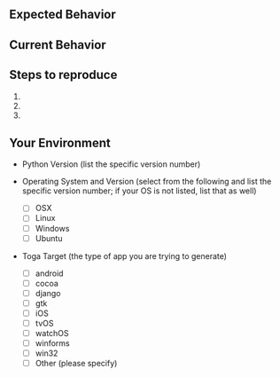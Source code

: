 ## Expected Behavior
<!--- If you're describing a bug, tell us what you expect to happen. -->
<!--- If you're requesting a new feature, tell us why you'd like this feature. -->


## Current Behavior
<!--- If you're describing a bug, what currently happens? -->

## Steps to reproduce
<!--- Provide a set of steps describing how to reproduce this bug. If you have a live example, provide the link below -->
1.

2.

3.


## Your Environment
<!--- Provide details on your current environment you found the bug in -->

* Python Version (list the specific version number)

* Operating System and Version (select from the following and list the specific version number; if your OS is not listed, list that as well)

  - [ ] OSX
  - [ ] Linux
  - [ ] Windows
  - [ ] Ubuntu

* Toga Target (the type of app you are trying to generate)
 
  - [ ] android
  - [ ] cocoa
  - [ ] django 
  - [ ] gtk
  - [ ] iOS
  - [ ] tvOS
  - [ ] watchOS
  - [ ] winforms 
  - [ ] win32
  - [ ] Other (please specify)
